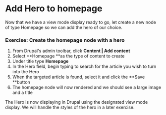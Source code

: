 # Add Hero to homepage

Now that we have a view mode display ready to go, let create a new node of type Homepage so we can add the hero of our choice.

### Exercise: Create the homepage node with a hero

1. From Drupal's admin toolbar, click **Content | Add content**
2. Select **Homepage **as the type of content to create
3. Under title type **Homepage**
4. In the Hero field, begin typing to search for the article you wish to turn into the Hero
5. When the targeted article is found, select it and click the **Save **button
6. The homepage node will now rendered and we should see a large image and a title

The Hero is now displaying in Drupal using the designated view mode display.  We will handle the styles of the hero in a later exercise.  
